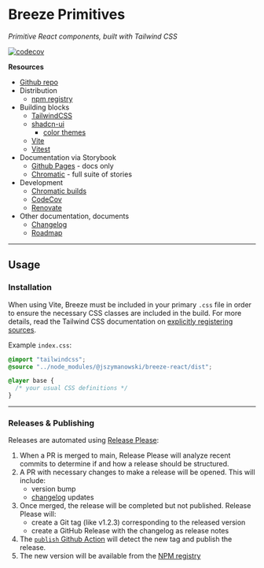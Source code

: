 # Breeze Primitives

_Primitive React components, built with Tailwind CSS_

[![codecov](https://codecov.io/gh/jszymanowski/breeze/branch/main/graph/badge.svg)](https://codecov.io/gh/jszymanowski/breeze)

**Resources**

- [Github repo](https://github.com/jszymanowski/breeze)
- Distribution
  - [npm registry](https://www.npmjs.com/package/@jszymanowski/breeze-react)
- Building blocks
  - [TailwindCSS](https://tailwindcss.com/docs)
  - [shadcn-ui](https://ui.shadcn.com/docs/)
    - [color themes](https://ui.shadcn.com/colors)
  - [Vite](https://vite.dev/guide/)
  - [Vitest](https://vitest.dev/guide/)
- Documentation via Storybook
  - [Github Pages](https://jszymanowski.github.io/breeze/) - docs only
  - [Chromatic](https://67ccefd8fafa91b1c6c38501-dubbfpsqzi.chromatic.com/) - full suite of stories
- Development
  - [Chromatic builds](https://www.chromatic.com/builds?appId=67ccefd8fafa91b1c6c38501)
  - [CodeCov](https://app.codecov.io/gh/jszymanowski/breeze)
  - [Renovate](https://developer.mend.io/github/jszymanowski/breeze)
- Other documentation, documents
  - [Changelog](./CHANGELOG.md)
  - [Roadmap](./docs/ROADMAP.md)

---

## Usage

### Installation

When using Vite, Breeze must be included in your primary `.css` file in order to ensure the necessary CSS classes are included in the build. For more details, read the Tailwind CSS documentation on [explicitly registering sources](https://tailwindcss.com/docs/detecting-classes-in-source-files#explicitly-registering-sources).

Example `index.css`:

```css
@import "tailwindcss";
@source "../node_modules/@jszymanowski/breeze-react/dist";

@layer base {
  /* your usual CSS definitions */
}
```

---

### Releases & Publishing

Releases are automated using [Release Please](https://github.com/googleapis/release-please):

1. When a PR is merged to main, Release Please will analyze recent commits to determine if and how a release should be structured.
1. A PR with necessary changes to make a release will be opened. This will include:
   - version bump
   - [changelog](./CHANGELOG.md) updates
1. Once merged, the release will be completed but not published. Release Please will:
   - create a Git tag (like v1.2.3) corresponding to the released version
   - create a GitHub Release with the changelog as release notes
1. The [`publish` Github Action](../../.github/workflows/publish.yml) will detect the new tag and publish the release.
1. The new version will be available from the [NPM registry](https://www.npmjs.com/package/@jszymanowski/breeze-react)
